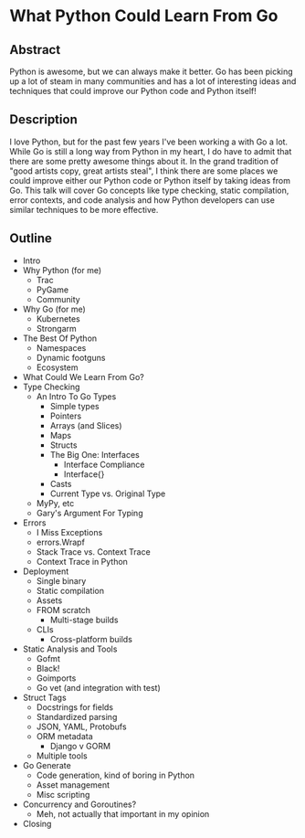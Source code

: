 # What Python Could Learn From Go

## Abstract

Python is awesome, but we can always make it better. Go has been picking up a lot of steam in many communities and has a lot of interesting ideas and techniques that could improve our Python code and Python itself!

## Description

I love Python, but for the past few years I've been working a with Go a lot. While Go is still a long way from Python in my heart, I do have to admit that there are some pretty awesome things about it. In the grand tradition of "good artists copy, great artists steal", I think there are some places we could improve either our Python code or Python itself by taking ideas from Go. This talk will cover Go concepts like type checking, static compilation, error contexts, and code analysis and how Python developers can use similar techniques to be more effective.

## Outline

* Intro
* Why Python (for me)
  * Trac
  * PyGame
  * Community
* Why Go (for me)
  * Kubernetes
  * Strongarm
* The Best Of Python
  * Namespaces
  * Dynamic footguns
  * Ecosystem
* What Could We Learn From Go?
* Type Checking
  * An Intro To Go Types
    * Simple types
    * Pointers
    * Arrays (and Slices)
    * Maps
    * Structs
    * The Big One: Interfaces
      * Interface Compliance
      * Interface{}
    * Casts
    * Current Type vs. Original Type
  * MyPy, etc
  * Gary's Argument For Typing
* Errors
  * I Miss Exceptions
  * errors.Wrapf
  * Stack Trace vs. Context Trace
  * Context Trace in Python
* Deployment
  * Single binary
  * Static compilation
  * Assets
  * FROM scratch
    * Multi-stage builds
  * CLIs
    * Cross-platform builds
* Static Analysis and Tools
  * Gofmt
  * Black!
  * Goimports
  * Go vet (and integration with test)
* Struct Tags
  * Docstrings for fields
  * Standardized parsing
  * JSON, YAML, Protobufs
  * ORM metadata
    * Django v GORM
  * Multiple tools
* Go Generate
  * Code generation, kind of boring in Python
  * Asset management
  * Misc scripting
* Concurrency and Goroutines?
  * Meh, not actually that important in my opinion
* Closing
